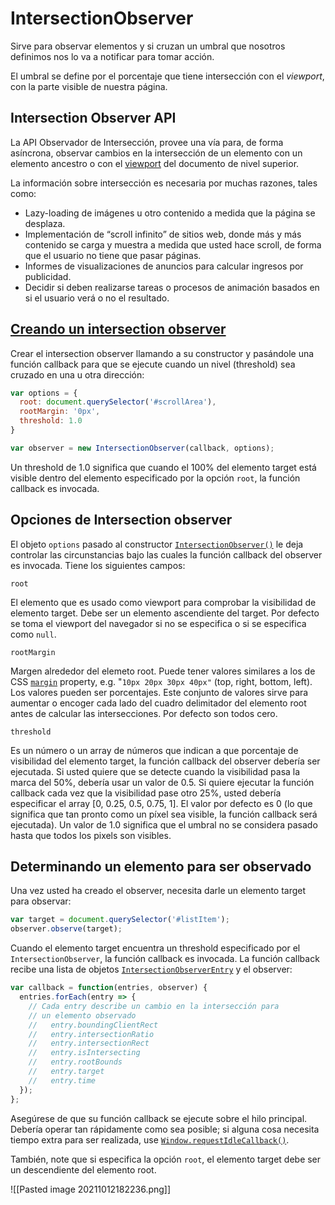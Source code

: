 # IntersectionObserver

Sirve para observar elementos y si cruzan un umbral que nosotros definimos nos lo va a notificar para tomar acción.

El umbral se define por el porcentaje que tiene intersección con el _viewport_, con la parte visible de nuestra página.

## Intersection Observer API

La API Observador de Intersección, provee una vía para, de forma asíncrona, observar cambios en la intersección de un elemento con un elemento ancestro o con el [viewport](https://developer.mozilla.org/es/docs/Glossary/viewport "viewport: Un viewport representa la región poligonal (normalmente rectangular) en gráficas de computación que está siendo visualizada en ese instante. En términos de navegadores web, se refiere a la parte del documento que usted está viendo, la cual es actualmente visible en su ventana (o la pantalla, si el documento está siendo visto en modo pantalla completa). El contenido fuera del viewport no es visible en la pantalla hasta que sea desplazado dentro de él.") del documento de nivel superior.

La información sobre intersección es necesaria por muchas razones, tales como:

-   Lazy-loading de imágenes u otro contenido a medida que la página se desplaza.
-   Implementación de “scroll infinito” de sitios web, donde más y más contenido se carga y muestra a medida que usted hace scroll, de forma que el usuario no tiene que pasar páginas.
-   Informes de visualizaciones de anuncios para calcular ingresos por publicidad.
-   Decidir si deben realizarse tareas o procesos de animación basados en si el usuario verá o no el resultado.

## [Creando un intersection observer](https://developer.mozilla.org/es/docs/Web/API/Intersection_Observer_API#Creando_un_intersection_observer)

Crear el intersection observer llamando a su constructor y pasándole una función callback para que se ejecute cuando un nivel (threshold) sea cruzado en una u otra dirección:

```js
var options = {
  root: document.querySelector('#scrollArea'),
  rootMargin: '0px',
  threshold: 1.0
}

var observer = new IntersectionObserver(callback, options);
```

Un threshold de 1.0 significa que cuando el 100% del elemento target está visible dentro del elemento especificado por la opción `root`, la función callback es invocada.

## Opciones de Intersection observer

El objeto `options` pasado al constructor [`IntersectionObserver()`](https://developer.mozilla.org/es/docs/Web/API/IntersectionObserver/IntersectionObserver "La documentación acerca de este tema no ha sido escrita todavía . ¡Por favor  considera contribuir !") le deja controlar las circunstancias bajo las cuales la función callback del observer es invocada. Tiene los siguientes campos:

`root`

El elemento que es usado como viewport para comprobar la visibilidad de elemento target. Debe ser un elemento ascendiente del target. Por defecto se toma el viewport del navegador si no se especifica o si se especifica como `null`.

`rootMargin`

Margen alrededor del elemeto root. Puede tener valores similares a los de CSS [`margin`](https://developer.mozilla.org/es/docs/Web/CSS/margin "La propiedad CSS margin establece el margen para los cuatro lados. Es una abreviación para evitar tener que establecer cada lado por separado con las otras propiedades de margen:  margin-top, margin-right, margin-bottom y margin-left.") property, e.g. "`10px 20px 30px 40px"` (top, right, bottom, left). Los valores pueden ser porcentajes. Este conjunto de valores sirve para aumentar o encoger cada lado del cuadro delimitador del elemento root antes de calcular las intersecciones. Por defecto son todos cero.

`threshold`

Es un número o un array de números que indican a que porcentaje de visibilidad del elemento target, la función callback del observer debería ser ejecutada. Si usted quiere que se detecte cuando la visibilidad pasa la marca del 50%, debería usar un valor de 0.5. Si quiere ejecutar la función callback cada vez que la visibilidad pase otro 25%, usted debería especificar el array [0, 0.25, 0.5, 0.75, 1]. El valor por defecto es 0 (lo que significa que tan pronto como un píxel sea visible, la función callback será ejecutada). Un valor de 1.0 significa que el umbral no se considera pasado hasta que todos los pixels son visibles.

## Determinando un elemento para ser observado

Una vez usted ha creado el observer, necesita darle un elemento target para observar:

```js
var target = document.querySelector('#listItem');
observer.observe(target);
```

Cuando el elemento target encuentra un threshold especificado por el `IntersectionObserver`, la función callback es invocada. La función callback recibe una lista de objetos [`IntersectionObserverEntry`](https://developer.mozilla.org/es/docs/Web/API/IntersectionObserverEntry "La documentación acerca de este tema no ha sido escrita todavía . ¡Por favor  considera contribuir !") y el observer:

```js
var callback = function(entries, observer) { 
  entries.forEach(entry => {
    // Cada entry describe un cambio en la intersección para
    // un elemento observado
    //   entry.boundingClientRect
    //   entry.intersectionRatio
    //   entry.intersectionRect
    //   entry.isIntersecting
    //   entry.rootBounds
    //   entry.target
    //   entry.time
  });
};
```

Asegúrese de que su función callback se ejecute sobre el hilo principal. Debería operar tan rápidamente como sea posible; si alguna cosa necesita tiempo extra para ser realizada, use [`Window.requestIdleCallback()`](https://developer.mozilla.org/es/docs/Web/API/Window/requestIdleCallback "El método window.requestIdleCallback() encola la función que será ejecutada en periodos de inactividad del navegador permitiendo a los desarrolladores ejecutar en segundo plano tareas de baja prioridad del bucle de eventos, sin perjudicar la latencia de eventos principales como animaciones o respuestas a entradas. La funciones son ejecutadas normalmente en orden FIFO (primero en entrar primero en salir) salvo que se alcance el timeout definido de la función antes de que el navegador la ejecute.").

También, note que si especifica la opción `root`, el elemento target debe ser un descendiente del elemento root.

![[Pasted image 20211012182236.png]]